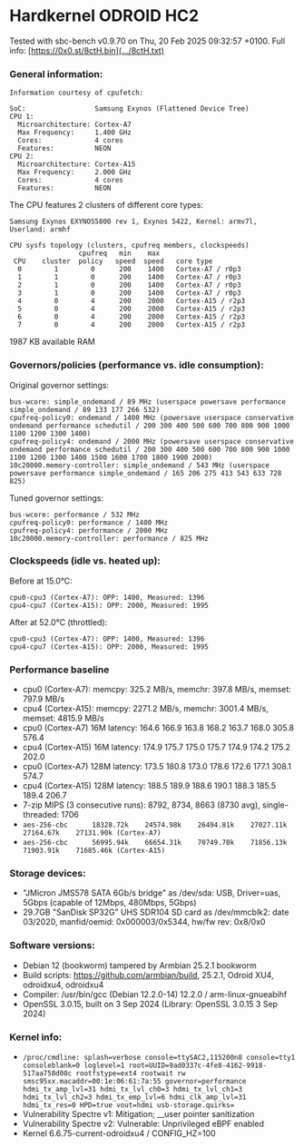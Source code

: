 # Hardkernel ODROID HC2

Tested with sbc-bench v0.9.70 on Thu, 20 Feb 2025 09:32:57 +0100. Full info: [https://0x0.st/8ctH.bin](.../8ctH.txt)

### General information:

    Information courtesy of cpufetch:
    
    SoC:                 Samsung Exynos (Flattened Device Tree)
    CPU 1:
      Microarchitecture: Cortex-A7
      Max Frequency:     1.400 GHz
      Cores:             4 cores
      Features:          NEON
    CPU 2:
      Microarchitecture: Cortex-A15
      Max Frequency:     2.000 GHz
      Cores:             4 cores
      Features:          NEON
    
The CPU features 2 clusters of different core types:

    Samsung Exynos EXYNOS5800 rev 1, Exynos 5422, Kernel: armv7l, Userland: armhf
    
    CPU sysfs topology (clusters, cpufreq members, clockspeeds)
                     cpufreq   min    max
     CPU    cluster  policy   speed  speed   core type
      0        1        0      200    1400   Cortex-A7 / r0p3
      1        1        0      200    1400   Cortex-A7 / r0p3
      2        1        0      200    1400   Cortex-A7 / r0p3
      3        1        0      200    1400   Cortex-A7 / r0p3
      4        0        4      200    2000   Cortex-A15 / r2p3
      5        0        4      200    2000   Cortex-A15 / r2p3
      6        0        4      200    2000   Cortex-A15 / r2p3
      7        0        4      200    2000   Cortex-A15 / r2p3

1987 KB available RAM

### Governors/policies (performance vs. idle consumption):

Original governor settings:

    bus-wcore: simple_ondemand / 89 MHz (userspace powersave performance simple_ondemand / 89 133 177 266 532)
    cpufreq-policy0: ondemand / 1400 MHz (powersave userspace conservative ondemand performance schedutil / 200 300 400 500 600 700 800 900 1000 1100 1200 1300 1400)
    cpufreq-policy4: ondemand / 2000 MHz (powersave userspace conservative ondemand performance schedutil / 200 300 400 500 600 700 800 900 1000 1100 1200 1300 1400 1500 1600 1700 1800 1900 2000)
    10c20000.memory-controller: simple_ondemand / 543 MHz (userspace powersave performance simple_ondemand / 165 206 275 413 543 633 728 825)

Tuned governor settings:

    bus-wcore: performance / 532 MHz
    cpufreq-policy0: performance / 1400 MHz
    cpufreq-policy4: performance / 2000 MHz
    10c20000.memory-controller: performance / 825 MHz

### Clockspeeds (idle vs. heated up):

Before at 15.0°C:

    cpu0-cpu3 (Cortex-A7): OPP: 1400, Measured: 1396 
    cpu4-cpu7 (Cortex-A15): OPP: 2000, Measured: 1995 

After at 52.0°C (throttled):

    cpu0-cpu3 (Cortex-A7): OPP: 1400, Measured: 1396 
    cpu4-cpu7 (Cortex-A15): OPP: 2000, Measured: 1995 

### Performance baseline

  * cpu0 (Cortex-A7): memcpy: 325.2 MB/s, memchr: 397.8 MB/s, memset: 797.9 MB/s
  * cpu4 (Cortex-A15): memcpy: 2271.2 MB/s, memchr: 3001.4 MB/s, memset: 4815.9 MB/s
  * cpu0 (Cortex-A7) 16M latency: 164.6 166.9 163.8 168.2 163.7 168.0 305.8 576.4 
  * cpu4 (Cortex-A15) 16M latency: 174.9 175.7 175.0 175.7 174.9 174.2 175.2 202.0 
  * cpu0 (Cortex-A7) 128M latency: 173.5 180.8 173.0 178.6 172.6 177.1 308.1 574.7 
  * cpu4 (Cortex-A15) 128M latency: 188.5 189.9 188.6 190.1 188.3 185.5 189.4 206.7 
  * 7-zip MIPS (3 consecutive runs): 8792, 8734, 8663 (8730 avg), single-threaded: 1706
  * `aes-256-cbc      18328.72k    24574.98k    26494.81k    27027.11k    27164.67k    27131.90k (Cortex-A7)`
  * `aes-256-cbc      56995.94k    66654.31k    70749.70k    71856.13k    71903.91k    71685.46k (Cortex-A15)`

### Storage devices:

  * "JMicron JMS578 SATA 6Gb/s bridge" as /dev/sda: USB, Driver=uas, 5Gbps (capable of 12Mbps, 480Mbps, 5Gbps)
  * 29.7GB "SanDisk SP32G" UHS SDR104 SD card as /dev/mmcblk2: date 03/2020, manfid/oemid: 0x000003/0x5344, hw/fw rev: 0x8/0x0

### Software versions:

  * Debian 12 (bookworm) tampered by Armbian 25.2.1 bookworm
  * Build scripts: https://github.com/armbian/build, 25.2.1, Odroid XU4, odroidxu4, odroidxu4
  * Compiler: /usr/bin/gcc (Debian 12.2.0-14) 12.2.0 / arm-linux-gnueabihf
  * OpenSSL 3.0.15, built on 3 Sep 2024 (Library: OpenSSL 3.0.15 3 Sep 2024)    

### Kernel info:

  * `/proc/cmdline: splash=verbose console=ttySAC2,115200n8 console=tty1 consoleblank=0 loglevel=1 root=UUID=9ad0337c-4fe8-4162-9918-517aa758d00c rootfstype=ext4 rootwait rw  smsc95xx.macaddr=00:1e:06:61:7a:55 governor=performance hdmi_tx_amp_lvl=31 hdmi_tx_lvl_ch0=3 hdmi_tx_lvl_ch1=3 hdmi_tx_lvl_ch2=3 hdmi_tx_emp_lvl=6 hdmi_clk_amp_lvl=31 hdmi_tx_res=0 HPD=true vout=hdmi usb-storage.quirks= `
  * Vulnerability Spectre v1:             Mitigation; __user pointer sanitization
  * Vulnerability Spectre v2:             Vulnerable: Unprivileged eBPF enabled
  * Kernel 6.6.75-current-odroidxu4 / CONFIG_HZ=100